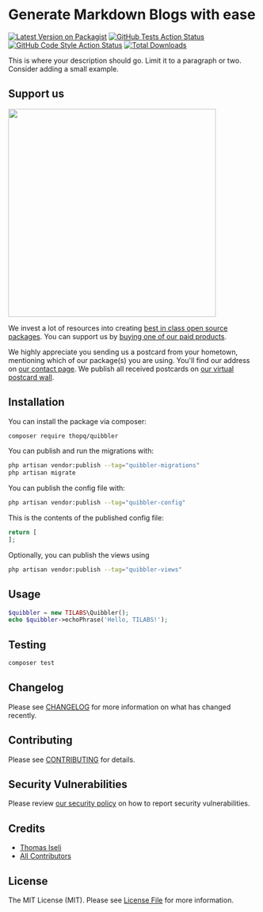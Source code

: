 # Generate Markdown Blogs with ease

[![Latest Version on Packagist](https://img.shields.io/packagist/v/thopq/quibbler.svg?style=flat-square)](https://packagist.org/packages/thopq/quibbler)
[![GitHub Tests Action Status](https://img.shields.io/github/actions/workflow/status/thopq/quibbler/run-tests.yml?branch=main&label=tests&style=flat-square)](https://github.com/thopq/quibbler/actions?query=workflow%3Arun-tests+branch%3Amain)
[![GitHub Code Style Action Status](https://img.shields.io/github/actions/workflow/status/thopq/quibbler/fix-php-code-style-issues.yml?branch=main&label=code%20style&style=flat-square)](https://github.com/thopq/quibbler/actions?query=workflow%3A"Fix+PHP+code+style+issues"+branch%3Amain)
[![Total Downloads](https://img.shields.io/packagist/dt/thopq/quibbler.svg?style=flat-square)](https://packagist.org/packages/thopq/quibbler)

This is where your description should go. Limit it to a paragraph or two. Consider adding a small example.

## Support us

[<img src="https://github-ads.s3.eu-central-1.amazonaws.com/quibbler.jpg?t=1" width="419px" />](https://spatie.be/github-ad-click/quibbler)

We invest a lot of resources into creating [best in class open source packages](https://spatie.be/open-source). You can support us by [buying one of our paid products](https://spatie.be/open-source/support-us).

We highly appreciate you sending us a postcard from your hometown, mentioning which of our package(s) you are using. You'll find our address on [our contact page](https://spatie.be/about-us). We publish all received postcards on [our virtual postcard wall](https://spatie.be/open-source/postcards).

## Installation

You can install the package via composer:

```bash
composer require thopq/quibbler
```

You can publish and run the migrations with:

```bash
php artisan vendor:publish --tag="quibbler-migrations"
php artisan migrate
```

You can publish the config file with:

```bash
php artisan vendor:publish --tag="quibbler-config"
```

This is the contents of the published config file:

```php
return [
];
```

Optionally, you can publish the views using

```bash
php artisan vendor:publish --tag="quibbler-views"
```

## Usage

```php
$quibbler = new TILABS\Quibbler();
echo $quibbler->echoPhrase('Hello, TILABS!');
```

## Testing

```bash
composer test
```

## Changelog

Please see [CHANGELOG](CHANGELOG.md) for more information on what has changed recently.

## Contributing

Please see [CONTRIBUTING](CONTRIBUTING.md) for details.

## Security Vulnerabilities

Please review [our security policy](../../security/policy) on how to report security vulnerabilities.

## Credits

- [Thomas Iseli](https://github.com/ThopQ)
- [All Contributors](../../contributors)

## License

The MIT License (MIT). Please see [License File](LICENSE.md) for more information.

